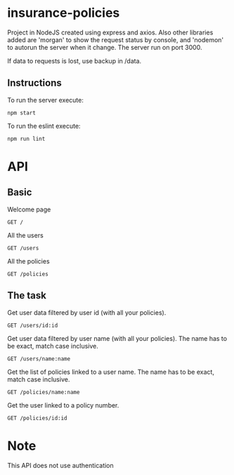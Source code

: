 # insurance-policies
Project in NodeJS created using express and axios. Also other libraries added are 'morgan' to show the request status by console, and 'nodemon' to autorun the server when it change. The server run on port 3000.

If data to requests is lost, use backup in /data.

## Instructions
To run the server execute:
```
npm start
```

To run the eslint execute:
```
npm run lint
```

# API
## Basic
Welcome page
```
GET /
```

All the users
```
GET /users
```

All the policies
```
GET /policies
```

## The task
Get user data filtered by user id (with all your policies).
```
GET /users/id:id
```

Get user data filtered by user name (with all your policies). The name has to be exact, match case inclusive.
```
GET /users/name:name
```

Get the list of policies linked to a user name. The name has to be exact, match case inclusive.
```
GET /policies/name:name
```

Get the user linked to a policy number.
```
GET /policies/id:id
```

# Note
This API does not use authentication
